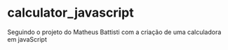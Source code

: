 # calculator_javascript
 Seguindo o projeto do Matheus Battisti com a criação de uma calculadora em javaScript

